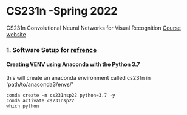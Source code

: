 # CS231n -Spring 2022
CS231n Convolutional Neural Networks for Visual Recognition [Course website](http://cs231n.stanford.edu/index.html#coursework) 



### 1. Software Setup for [refrence](https://cs231n.github.io/setup-instructions/)
#### Creating VENV using Anaconda with the Python 3.7
this will create an anaconda environment
called cs231n in 'path/to/anaconda3/envs/'

```Shell
conda create -n cs231nsp22 python=3.7 -y
conda activate cs231nsp22
which python
```





